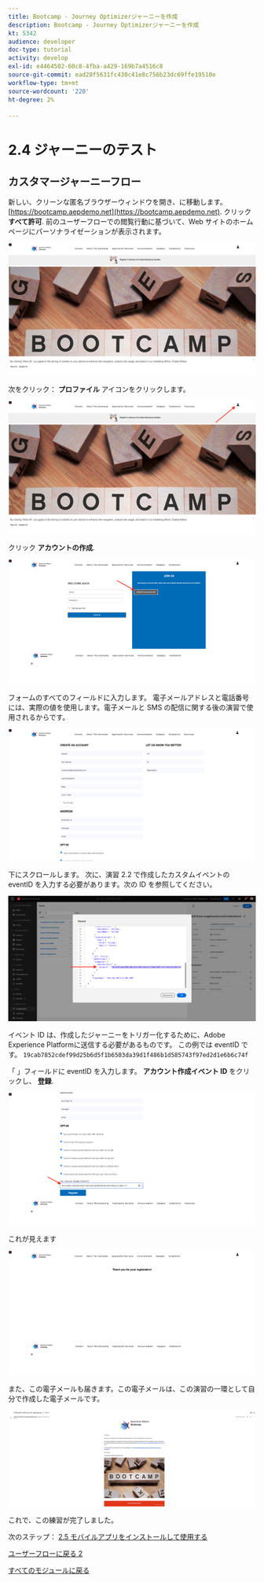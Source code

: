 ```yaml
---
title: Bootcamp - Journey Optimizerジャーニーを作成
description: Bootcamp - Journey Optimizerジャーニーを作成
kt: 5342
audience: developer
doc-type: tutorial
activity: develop
exl-id: e4464502-60c8-4fba-a429-169b7a4516c8
source-git-commit: ead28f5631fc430c41e8c756b23dc69ffe19510e
workflow-type: tm+mt
source-wordcount: '220'
ht-degree: 2%

---
```


# 2.4 ジャーニーのテスト

## カスタマージャーニーフロー

新しい、クリーンな匿名ブラウザーウィンドウを開き、に移動します。 [https://bootcamp.aepdemo.net](https://bootcamp.aepdemo.net). クリック **すべて許可**. 前のユーザーフローでの閲覧行動に基づいて、Web サイトのホームページにパーソナライゼーションが表示されます。

![DSN](./images/web8a.png)

次をクリック： **プロファイル** アイコンをクリックします。

![デモ](./images/web8b.png)

クリック **アカウントの作成**.

![デモ](./images/pv5.png)

フォームのすべてのフィールドに入力します。 電子メールアドレスと電話番号には、実際の値を使用します。電子メールと SMS の配信に関する後の演習で使用されるからです。

![デモ](./images/pv7a.png)

下にスクロールします。 次に、演習 2.2 で作成したカスタムイベントの eventID を入力する必要があります。次の ID を参照してください。

![ACOP](./images/payloadeventID.png)

イベント ID は、作成したジャーニーをトリガー化するために、Adobe Experience Platformに送信する必要があるものです。 この例では eventID です。 `19cab7852cdef99d25b6d5f1b6503da39d1f486b1d585743f97ed2d1e6b6c74f`

「 」フィールドに eventID を入力します。 **アカウント作成イベント ID** をクリックし、 **登録**.

![デモ](./images/pv8a.png)

これが見えます

![デモ](./images/pv9.png)

また、この電子メールも届きます。この電子メールは、この演習の一環として自分で作成した電子メールです。

![デモ](./images/pv10a.png)

これで、この練習が完了しました。

次のステップ： [2.5 モバイルアプリをインストールして使用する](./ex5.md)

[ユーザーフローに戻る 2](./uc2.md)

[すべてのモジュールに戻る](../../overview.md)
